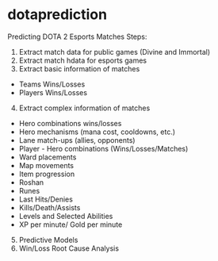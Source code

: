 # dotaprediction
Predicting DOTA 2 Esports Matches
Steps:
  1. Extract match data for public games (Divine and Immortal)
  2. Extract match hdata for esports games
  3. Extract basic information of matches
  * Teams Wins/Losses
  * Players Wins/Losses
  4. Extract complex information of matches
  * Hero combinations wins/losses
  * Hero mechanisms (mana cost, cooldowns, etc.)
  * Lane match-ups (allies, opponents)
  * Player - Hero combinations (Wins/Losses/Matches)
  * Ward placements
  * Map movements
  * Item progression
  * Roshan
  * Runes
  * Last Hits/Denies
  * Kills/Death/Assists
  * Levels and Selected Abilities
  * XP per minute/ Gold per minute
  5. Predictive Models
  6. Win/Loss Root Cause Analysis
